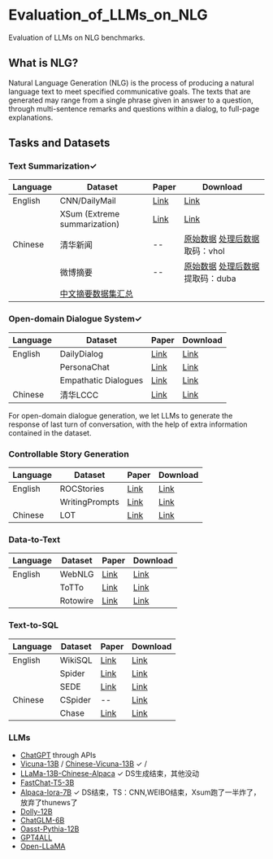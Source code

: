 # Evaluation_of_LLMs_on_NLG
Evaluation of LLMs on NLG benchmarks.

## What is NLG?

Natural Language Generation (NLG) is the process of producing a natural language text to meet specified communicative goals. The texts that are generated may range from a single phrase given in answer to a question, through multi-sentence remarks and questions within a dialog, to full-page explanations.

## Tasks and Datasets

### Text Summarization$\checkmark$

| Language | Dataset                                                      | Paper                                          | Download                                                     |
| -------- | ------------------------------------------------------------ | ---------------------------------------------- | ------------------------------------------------------------ |
| English  | CNN/DailyMail                                                | [Link](https://arxiv.org/pdf/1602.06023v5.pdf) | [Link](https://github.com/abisee/cnn-dailymail)              |
|          | XSum (Extreme summarization)                                 | [Link](https://arxiv.org/pdf/1808.08745v1.pdf) | [Link](https://github.com/EdinburghNLP/XSum/tree/master/XSum-Dataset) |
| Chinese  | 清华新闻                                                     | --                                             | [原始数据](http://thuctc.thunlp.org/) [处理后数据](https://pan.baidu.com/share/init?surl=a-CUtTc5xQFB9_EJaxDklA) 取码：vhol |
|          | 微博摘要                                                     | --                                             | [原始数据](https://www.jianshu.com/p/8f52352f0748?tdsourcetag=s_pcqq_aiomsg) [处理后数据](https://pan.baidu.com/share/init?surl=80aTaZe-5jopVBBJhBrTWg) 提取码：duba |
|          | [中文摘要数据集汇总](https://zhuanlan.zhihu.com/p/341398288) |                                                |                                                              |



### Open-domain Dialogue System$\checkmark$

| Language | Dataset              | Paper                                          | Download                                                     |
| -------- | -------------------- | ---------------------------------------------- | ------------------------------------------------------------ |
| English  | DailyDialog          | [Link](https://arxiv.org/pdf/1710.03957v1.pdf) | [Link](http://yanran.li/dailydialog)                         |
|          | PersonaChat          | [Link](https://arxiv.org/abs/1801.07243)       | [Link](https://www.kaggle.com/datasets/atharvjairath/personachat) |
|          | Empathatic Dialogues | [Link](https://arxiv.org/abs/1811.00207)       | [Link](https://www.kaggle.com/datasets/atharvjairath/empathetic-dialogues-facebook-ai) |
| Chinese  | 清华LCCC             | [Link](https://arxiv.org/abs/2008.03946)       | [Link](https://github.com/thu-coai/CDial-GPT)                |

For open-domain dialogue generation, we let LLMs to generate the response of last turn of conversation, with the help of extra information contained in the dataset.



### Controllable Story Generation

| Language | Dataset        | Paper                                                        | Download                                                     |
| -------- | -------------- | ------------------------------------------------------------ | ------------------------------------------------------------ |
| English  | ROCStories     | [Link](https://aclanthology.org/N16-1098.pdf)                | [Link](https://cs.rochester.edu/nlp/rocstories/)             |
|          | WritingPrompts | [Link](https://arxiv.org/pdf/1805.04833v1.pdf)               | [Link](https://www.kaggle.com/ratthachat/writing-prompts)    |
| Chinese  | LOT            | [Link](https://direct.mit.edu/tacl/article/doi/10.1162/tacl_a_00469/110537/LOT-A-Story-Centric-Benchmark-for-Evaluating) | [Link](https://cloud.tsinghua.edu.cn/d/0cf033b0c7c049be855d/) |



### Data-to-Text

| Language | Dataset  | Paper                                          | Download                                                  |
| -------- | -------- | ---------------------------------------------- | --------------------------------------------------------- |
| English  | WebNLG   | [Link](https://aclanthology.org/P17-1017.pdf)  | [Link](https://webnlg-challenge.loria.fr/)                |
|          | ToTTo    | [Link](https://arxiv.org/pdf/2004.14373v3.pdf) | [Link](https://github.com/google-research-datasets/totto) |
|          | Rotowire | [Link](https://arxiv.org/pdf/1707.08052v1.pdf) | [Link](https://github.com/harvardnlp/boxscore-data)       |



### Text-to-SQL

| Language | Dataset | Paper                                               | Download                                                     |
| -------- | ------- | --------------------------------------------------- | ------------------------------------------------------------ |
| English  | WikiSQL | [Link](http://arxiv.org/abs/1709.00103)             | [Link](https://github.com/salesforce/WikiSQL)                |
|          | Spider  | [Link](https://arxiv.org/abs/1809.08887)            | [Link](https://github.com/taoyds/spider)                     |
|          | SEDE    | [Link](https://arxiv.org/pdf/2106.05006v1.pdf)      | [Link](https://github.com/hirupert/sede)                     |
| Chinese  | CSpider | --                                                  | [Link](https://github.com/taolusi/chisp)                     |
|          | Chase   | [Link](https://aclanthology.org/2021.acl-long.180/) | [Link](https://github.com/xjtu-intsoft/chase/tree/page/data) |



### LLMs

- [ChatGPT](https://chat.openai.com/auth/login) through APIs
- [Vicuna-13B](https://github.com/lm-sys/FastChat) / [Chinese-Vicuna-13B](https://huggingface.co/Chinese-Vicuna/Chinese-Vicuna-lora-13b-belle-and-guanaco) $\checkmark$ / 
- [LLaMa-13B-Chinese-Alpaca](https://github.com/ymcui/Chinese-LLaMA-Alpaca/wiki) $\checkmark$ DS生成结束，其他没动
- [FastChat-T5-3B](https://huggingface.co/lmsys/fastchat-t5-3b-v1.0)
- [Alpaca-lora-7B](https://github.com/tatsu-lab/stanford_alpaca)  $\checkmark$ DS结束，TS：CNN,WEIBO结束，Xsum跑了一半炸了，放弃了thunews了
- [Dolly-12B](https://huggingface.co/databricks/dolly-v2-12b) 
- [ChatGLM-6B](https://huggingface.co/THUDM/chatglm-6b)  
- [Oasst-Pythia-12B ](https://huggingface.co/OpenAssistant) 
- [GPT4ALL ](https://huggingface.co/nomic-ai/gpt4all-13b-snoozy?text=My+name+is+Julien+and+I+like+to)
- [Open-LLaMA](https://github.com/openlm-research/open_llama) 
